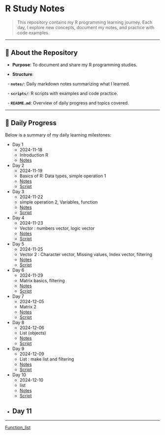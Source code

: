 # **R Study Notes**  

> This repository contains my R programming learning journey. Each day, I explore new concepts, document my notes, and practice with code examples.

  

---

  

## 📘 **About the Repository**

- **Purpose**: To document and share my R programming studies.

- **Structure**: 

  - **`notes/`**: Daily markdown notes summarizing what I learned.

  - **`scripts/`**: R scripts with examples and code practice.

  - **`README.md`**: Overview of daily progress and topics covered.

  

---

## 📅 **Daily Progress**

Below is a summary of my daily learning milestones:

- Day 1
	- 2024-11-18
	- Introduction R
	- [Notes](programming/R/R_study/notes/Day1.md)
- Day 2
	- 2024-11-19
	- Basics of R: Data types, simple operation 1
	- [Notes](notes/Day2.md)
	- [Script](scrips/day2.R)
- Day 3
	- 2024-11-22
	- simple operation 2, Variables, function
	- [Notes](notes/Day3.md)
	- [Script](scripts/day3.R)
- Day 4
	- 2024-11-23
	- Vector : numbers vector, logic vector
	- [Notes](notes/Day4.md)
	- [Script](scripts/day4.R)
- Day 5
	- 2024-11-25
	- Vector 2 : Character vector, Missing values, Index vector, filtering
	- [Notes](notes/Day5.md)
	- [Script](scripts/day5.R)
- Day 6
	- 2024-11-29
	- Matrix basics, filtering
	- [Notes](notes/Day6.md) 
	- [Script](scripts/day6.R)
- Day 7
	- 2024-12-05
	- Matrix 2
	- [Notes](notes/Day7.md)
	- [Script](scripts/day7.R)
- Day 8
	- 2024-12-06
	- List (objects)
	- [Notes](notes/Day8.md)
	- [Script](scripts/day8.R)
- Day 9
	- 2024-12-09
	- List : make list and filtering
	- [Notes](notes/Day9.md)
	- [Script](scripts/day9.R)
- Day 10
	- 2024-12-10
	- list
	- [Notes](notes/Day10.md)
	- [Script](scripts/day10.R)
- Day 11
	- 
---
[Function_list](notes/Function%20list.md)
